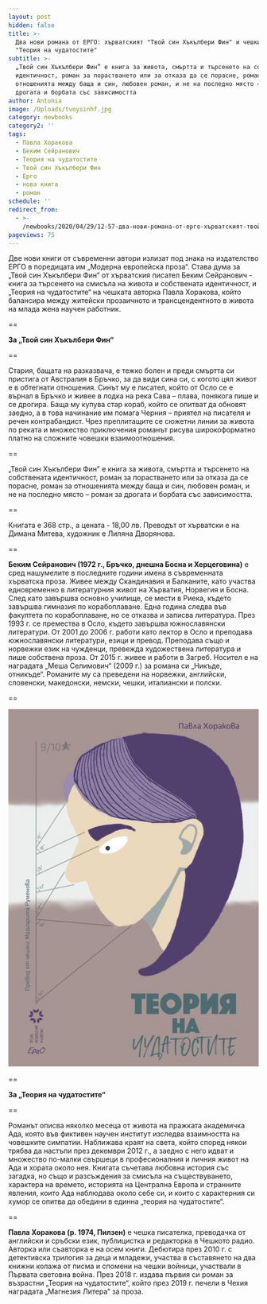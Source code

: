 ```yaml
---
layout: post
hidden: false
title: >-
  Два нови романа от ЕРГО: хърватският "Твой син Хъкълбери Фин" и чешкият
  "Теория на чудатостите"
subtitle: >-
  „Твой син Хъкълбери Фин” е книга за живота, смъртта и търсенето на собствената
  идентичност, роман за порастването или за отказа да се порасне, роман за
  отношенията между баща и син, любовен роман, и не на последно място – роман за
  дрогата и борбата със зависимостта
author: Antonia
image: /Uploads/tvoysinhf.jpg
category: newbooks
category2: ''
tags:
  - Павла Хоракова
  - Беким Сейранович
  - Теория на чудатостите
  - Твой син Хъкълбери Фин
  - Ерго
  - нова книга
  - роман
schedule: ''
redirect_from:
  - >-
    /newbooks/2020/04/29/12-57-два-нови-романа-от-ерго-хърватският-твой-син-хъкълбери-фин-и-чешкият-теория-на-чудатостите
pageviews: 75
---
```

Две нови книги от съвременни автори излизат под знака на издателство ЕРГО в поредицата им „Модерна европейска проза“. Става дума за „Твой син Хъкълбери Фин“ от хърватския писател Беким Сейранович - книга за търсенето на смисъла на живота и собствената идентичност, и „Теория на чудатостите“ на чешката авторка Павла Хоракова, който балансира между житейски прозаичното и трансцендентното в живота на млада жена научен работник.

\==

**За „Твой син Хъкълбери Фин“**

\==

Стария, бащата на разказвача, е тежко болен и преди смъртта си пристига от Австралия в Бръчко, за да види сина си, с когото цял живот е в обтегнати отношения. Синът му е писател, който от Осло се е върнал в Бръчко и живее в лодка на река Сава – плава, понякога пише и се дрогира. Баща му купува стар кораб, който се опитват да обновят заедно, а в това начинание им помага Черния – приятел на писателя и речен контрабандист. Чрез преплитащите се сюжетни линии за живота по реката и множество приключения романът рисува широкоформатно платно на сложните човешки взаимоотношения. 

\==

„Твой син Хъкълбери Фин” е книга за живота, смъртта и търсенето на собствената идентичност, роман за порастването или за отказа да се порасне, роман за отношенията между баща и син, любовен роман, и не на последно място – роман за дрогата и борбата със зависимостта.

\==

Книгата е 368 стр., а цената - 18,00 лв. Преводът от хърватски е на Димана Митева, художник е Лиляна Дворянова.

\==

**Беким Сейранович (1972 г., Бръчко, днешна Босна и Херцеговина)** е сред нашумелите в последните години имена в съвременната хърватска проза. Живее между Скандинавия и Балканите, като участва едновременно в литературния живот на Хърватия, Норвегия и Босна. След като завършва основно училище, се мести в Риека, където завършва гимназия по корабоплаване. Една година следва във факултета по корабоплаване, но се отказва и записва литература. През 1993 г. се премества в Осло, където завършва южнославянски литератури. От 2001 до 2006 г. работи като лектор в Осло и преподава южнославянски литератури, езици и превод. Преподава също и норвежки език на чужденци, превежда художествена литература и пише собствена проза. От 2015 г. живее и работи в Загреб. Носител е на наградата „Меша Селимович“ (2009 г.) за романа си „Никъде, отникъде“. Романите му са преведени на норвежки, английски, словенски, македонски, немски, чешки, италиански и полски.

\==

![](/Uploads/teoriqnachudatostite.jpg)

\==

**За „Теория на чудатостите“**

\==

Романът описва няколко месеца от живота на пражката академичка Ада, която във фиктивен научен институт изследва взаимността на човешките симпатии. Наближава краят на света, който според някои трябва да настъпи през декември 2012 г., а заедно с него идват и множество по-малки свършеци в професионалния и личния живот на Ада и хората около нея. Книгата съчетава любовна история със загадка, но също и разсъждения за смисъла на съществуването, характера на времето, историята на Централна Европа и странните явления, които Ада наблюдава около себе си, и които с характерния си хумор се опитва да обедини в единна „теория на чудатостите“.

\==

**Павла Хоракова (р. 1974, Пилзен)** е чешка писателка, преводачка от английски и сръбски език, публицистка и редакторка в Чешкото радио. Авторка или съавторка е на осем книги. Дебютира през 2010 г. с детективска трилогия за деца и младежи, участва в съставянето на два книжни колажа от писма и спомени на чешки войници, участвали в Първата световна война. През 2018 г. издава първия си роман за възрастни „Теория на чудатостите“, който през 2019 г. печели в Чехия наградата „Магнезия Литера“ за проза.

